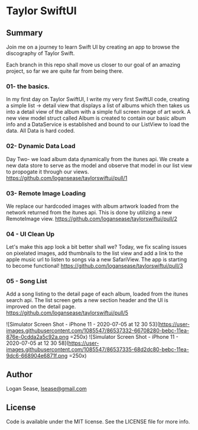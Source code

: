 # Taylor SwiftUI

## Summary
Join me on a journey to learn Swift UI by creating an app to browse the discography of Taylor Swift.

Each branch in this repo shall move us closer to our goal of an amazing project, so far we are quite far from being there.

### 01- the basics.
In my first day on Taylor SwiftUI, I write my very first SwiftUI code, creating a simple list -> detail view that displays a list of albums which then takes us into a detail view of the album with a simple full screen image of art work.
A new view model struct called Album is created to contain our basic album info and a DataService is established and bound to our ListView to load the data.
All Data is hard coded.

### 02- Dynamic Data Load
Day Two- we load album data dynamically from the itunes api. We create a new data store to serve as the model and observe that model in our list view to propogate it through our views. 
https://github.com/logansease/taylorswiftui/pull/1

### 03- Remote Image Loading
We replace our hardcoded images with album artwork loaded from the network returned from the itunes api.
This is done by utilizing a new RemoteImage view.
https://github.com/logansease/taylorswiftui/pull/2

### 04 - UI Clean Up
Let's make this app look a bit better shall we? Today, we fix scaling issues on pixelated images, add thumbnails to the list view and add a link to the apple music url to listen to songs via a new SafariView. 
The app is starting to become functional!
https://github.com/logansease/taylorswiftui/pull/3

### 05 - Song List
Add a song listing to the detail page of each album, loaded from the itunes search api.
The list screen gets a new section header and the UI is improved on the detail page.
https://github.com/logansease/taylorswiftui/pull/5


![Simulator Screen Shot - iPhone 11 - 2020-07-05 at 12 30 53](https://user-images.githubusercontent.com/1085547/86537332-66708280-bebc-11ea-876e-0cdda2a5c92a.png =250x)
![Simulator Screen Shot - iPhone 11 - 2020-07-05 at 12 30 58](https://user-images.githubusercontent.com/1085547/86537335-68d2dc80-bebc-11ea-9dc6-668904e6871f.png =250x)




## Author

Logan Sease, lsease@gmail.com

## License

Code is available under the MIT license. See the LICENSE file for more info.
